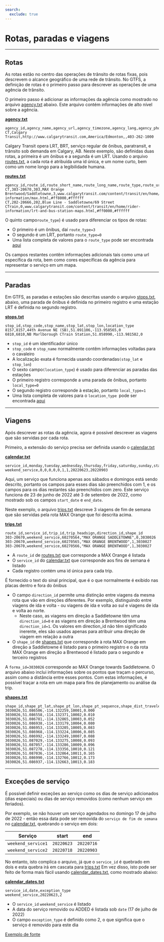 ```yaml
---
search:
  exclude: true
---
```


# Rotas, paradas e viagens

<hr/>

## Rotas

As rotas estão no centro das operações de trânsito de rotas fixas, pois descrevem o alcance geográfico de uma rede de trânsito. No GTFS, a definição de rotas é o primeiro passo para descrever as operações de uma agência de trânsito.

O primeiro passo é adicionar as informações da agência como mostrado no arquivo [agency.txt](../../reference/#agencytxt) abaixo. Este arquivo contém informações de alto nível sobre a agência.

[**agency.txt**](../../reference/#agencytxt)

    agency_id,agency_name,agency_url,agency_timezone,agency_lang,agency_phone
    CT,Calgary Transit,http://www.calgarytransit.com,America/Edmonton,,403-262-1000

Calgary Transit opera LRT, BRT, serviço regular de ônibus, paratransit, e trânsito sob demanda em Calgary, AB. Neste exemplo, são definidas duas rotas, a primeira é um ônibus e a segunda é um LRT. Usando o arquivo [routes.txt](../../reference/#routestxt), a cada rota é atribuída uma id única, e um nome curto, bem como um nome longo para a legibilidade humana.

[**routes.txt**](../../reference/#routestxt)

    agency_id,route_id,route_short_name,route_long_name,route_type,route_url,route_color,route_text_color
    CT,303-20670,303,MAX Orange Brentwood/Saddletowne,3,www.calgarytransit.com/content/transit/en/home/rider-information/max.html,#ff8000,#ffffff
    CT,202-20666,202,Blue Line - Saddletowne/69 Street CTrain,0,www.calgarytransit.com/content/transit/en/home/rider-information/lrt-and-bus-station-maps.html,#ff0000,#ffffff

O quinto campo`route_type`) é usado para diferenciar os tipos de rotas:

- O primeiro é um ônibus, daí `route_type=3`
- O segundo é um LRT, portanto `route_type=0`
- Uma lista completa de valores para o `route_type` pode ser encontrada [aqui](../../reference/#routestxt)

Os campos restantes contêm informações adicionais tais como uma url específica da rota, bem como cores específicas da agência para representar o serviço em um mapa.

<hr/>

## Paradas

Em GTFS, as paradas e estações são descritas usando o arquivo [stops.txt](../../reference/#stopstxt), abaixo, uma parada de ônibus é definida no primeiro registro e uma estação LRT é definida no segundo registro.

[**stops.txt**](../../reference/#stopstxt)

    stop_id,stop_code,stop_name,stop_lat,stop_lon,location_type
    8157,8157,44th Avenue NE (SB),51.091106,-113.958565,0
    6810,6810,NB Marlborough CTrain Station,51.058990,-113.981582,0

- `stop_id` é um identificador único
- `stop_code` e `stop_name` normalmente contêm informações voltadas para o cavaleiro
- A localização exata é fornecida usando coordenadas`(stop_lat` e `stop_lon`)
- O sexto campo`(location_type`) é usado para diferenciar as paradas das estações
- O primeiro registro corresponde a uma parada de ônibus, portanto `local_type=0`
- O segundo registro corresponde à estação, portanto `local_type=1`
- Uma lista completa de valores para o ` location_type  `pode ser encontrada [aqui](../../reference/stopstxt)

<hr/>

## Viagens

Após descrever as rotas da agência, agora é possível descrever as viagens que são servidas por cada rota.

Primeiro, a extensão do serviço precisa ser definida usando o [calendar.txt](../../reference/#calendartxt)

[**calendar.txt**](../../reference/#calendartxt)

    service_id,monday,tuesday,wednesday,thursday,friday,saturday,sunday,start_date,end_date
    weekend_service,0,0,0,0,0,1,1,20220623,20220903

Aqui, um serviço que funciona apenas aos sábados e domingos está sendo descrito, portanto os campos para esses dias são preenchidos com 1, e os campos para os dias restantes são preenchidos com zero. Este serviço funciona de 23 de junho de 2022 até 3 de setembro de 2022, como mostrado sob os campos `start_date` e `end_date`.

Neste exemplo, o arquivo [trips.txt](../../reference/#tripstxt) descreve 3 viagens de fim de semana que são servidas pela rota MAX Orange que foi descrita acima.

[**trips.txt**](../../reference/#tripstxt)

    route_id,service_id,trip_id,trip_headsign,direction_id,shape_id
    303-20670,weekend_service,60270564,"MAX ORANGE SADDLETOWNE",0,3030026
    303-20670,weekend_service,60270565,"MAX ORANGE BRENTWOOD",1,3030027
    303-20670,weekend_service,60270566,"MAX ORANGE BRENTWOOD",1,3030027

- A `route_id` de [routes.txt](../../reference/#routestxt) que corresponde a MAX Orange é listada
- O `service_id` do [calendar.txt](../../reference/#calendartxt) que corresponde aos fins de semana é listado
- Cada registro contém uma id única para cada trip.

É fornecido o text do sinal principal, que é o que normalmente é exibido nas placas dentro e fora do ônibus

- O campo `direction_id` permite uma distinção entre viagens da mesma rota que vão em direções diferentes. Por exemplo, distinguindo entre viagens de ida e volta - ou viagens de ida e volta ao sul e viagens de ida e volta ao norte.
  - Neste caso, as viagens em direção a Saddletowne têm uma `direction_id=0` e as viagens em direção a Brentwood têm uma `direction_id=1`. Os valores em direction_id não têm significado inerente, eles são usados apenas para atribuir uma direção de viagem em relação a outra
- O `shape_id` de [shapes.txt](../../reference/#shapestxt) que corresponde à rota MAX Orange em direção a Saddletowne é listado para o primeiro registro e o da rota MAX Orange em direção a Brentwood é listado para o segundo e terceiro registros

A `forma_id=3030026` corresponde ao MAX Orange towards Saddletowne. O arquivo abaixo inclui informações sobre os pontos que traçam o percurso, assim como a distância entre esses pontos. Com estas informações, é possível traçar a rota em um mapa para fins de planejamento ou análise da trip.

[**shapes.txt**](../../reference/#shapestxt)

    shape_id,shape_pt_lat,shape_pt_lon,shape_pt_sequence,shape_dist_traveled
    3030026,51.086506,-114.132259,10001,0.000
    3030026,51.086558,-114.132371,10002,0.010
    3030026,51.086781,-114.132865,10003,0.052
    3030026,51.086938,-114.133179,10004,0.080
    3030026,51.086953,-114.133205,10005,0.083
    3030026,51.086968,-114.133224,10006,0.085
    3030026,51.086992,-114.133249,10007,0.088
    3030026,51.087029,-114.133275,10008,0.093
    3030026,51.087057,-114.133286,10009,0.096
    3030026,51.087278,-114.133356,10010,0.121
    3030026,51.087036,-114.132864,10011,0.165
    3030026,51.086990,-114.132766,10012,0.173
    3030026,51.086937,-114.132663,10013,0.183

<hr/>

## Exceções de serviço

É possível definir exceções ao serviço como os dias de serviço adicionados (dias especiais) ou dias de serviço removidos (como nenhum serviço em feriados).

Por exemplo, se não houver um serviço agendados no domingo 17 de julho de 2022 - então essa data pode ser removida do `serviço de fim de semana` no [calendar.txt](../../reference/#calendartxt), quebrando o serviço em dois:

| Serviço            | start      | end        |
| ------------------ | ---------- | ---------- |
| `weekend_service1` | `20220623` | `20220716` |
| `weekend_service2` | `20220718` | `20220903` |

No entanto, isto complica o arquivo, já que o `service_id` é quebrado em dois e esta quebra irá em cascata para [trips.txt](../../reference/#tripstxt) Em vez disso, isto pode ser feito de forma mais fácil usando [calendar_dates.txt](../../reference/#calendar_datestxt), como mostrado abaixo:

[**calendar_dates.txt**](../../reference/#calendar_datestxt)

    service_id,date,exception_type
    weekend_service,20220623,2

- O `service_id` `weekend_service` é listado
- A data do serviço removido ou ADDED é listada sob `date` (17 de julho de 2022)
- O campo `exception_type` é definido como 2, o que significa que o serviço é removido para este dia

[Exemplo de fonte](https://data.calgary.ca/download/npk7-z3bj/application%2Fzip)
